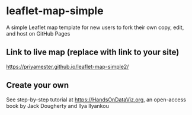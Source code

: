 # leaflet-map-simple
A simple Leaflet map template for new users to fork their own copy, edit, and host on GitHub Pages

## Link to live map (replace with link to your site)
https://priyamester.github.io/leaflet-map-simple2/

## Create your own
See step-by-step tutorial at https://HandsOnDataViz.org, an open-access book by Jack Dougherty and Ilya Ilyankou
